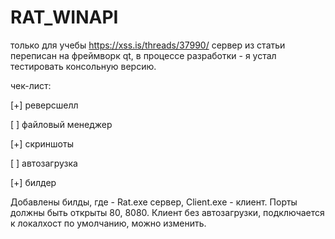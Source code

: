 # RAT_WINAPI
только для учебы
https://xss.is/threads/37990/
сервер из статьи переписан на фреймворк qt,
в процессе разработки - я устал тестировать
консольную версию.

чек-лист:

[+] реверсшелл

[ ] файловый менеджер

[+] скриншоты

[ ] автозагрузка

[+] билдер

Добавлены билды, где - Rat.exe сервер, Client.exe - клиент. Порты должны быть открыты 80, 8080. Клиент без автозагрузки, подключается к локалхост по умолчанию, можно изменить.
